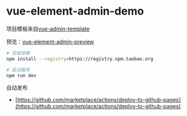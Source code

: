 # vue-element-admin-demo

项目模板来自[vue-admin-template](https://github.com/PanJiaChen/vue-admin-template) 


预览：[vue-element-admin-preview](https://github.com/mouday/vue-element-admin-preview)

```bash
# 安装依赖
npm install --registry=https://registry.npm.taobao.org

# 启动服务
npm run dev
```

自动发布

- [https://github.com/marketplace/actions/deploy-to-github-pages](https://github.com/marketplace/actions/deploy-to-github-pages)